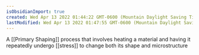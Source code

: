 ```yaml
---
isObsidianImport: true
created: Wed Apr 13 2022 01:44:22 GMT-0600 (Mountain Daylight Saving Time)
lastModified: Wed Apr 13 2022 01:47:55 GMT-0600 (Mountain Daylight Saving Time)
---
```

A [[Primary Shaping]] process that involves heating a material and having it repeatedly undergo [[stress]] to change both its shape and microstructure
